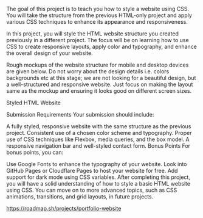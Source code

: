 The goal of this project is to teach you how to style a website using CSS. You will take the structure from the previous HTML-only project and apply various CSS techniques to enhance its appearance and responsiveness.

In this project, you will style the HTML website structure you created previously in a different project. The focus will be on learning how to use CSS to create responsive layouts, apply color and typography, and enhance the overall design of your website.

Rough mockups of the website structure for mobile and desktop devices are given below. Do not worry about the design details i.e. colors backgrounds etc at this stage; we are not looking for a beautiful design, but a well-structured and responsive website. Just focus on making the layout same as the mockup and ensuring it looks good on different screen sizes.

Styled HTML Website

Submission Requirements
Your submission should include:

A fully styled, responsive website with the same structure as the previous project.
Consistent use of a chosen color scheme and typography.
Proper use of CSS techniques like Flexbox, media queries, and the box model.
A responsive navigation bar and well-styled contact form.
Bonus Points
For bonus points, you can:

Use Google Fonts to enhance the typography of your website.
Look into GitHub Pages or Cloudflare Pages to host your website for free.
Add support for dark mode using CSS variables.
After completing this project, you will have a solid understanding of how to style a basic HTML website using CSS. You can move on to more advanced topics, such as CSS animations, transitions, and grid layouts, in future projects.

https://roadmap.sh/projects/portfolio-website
